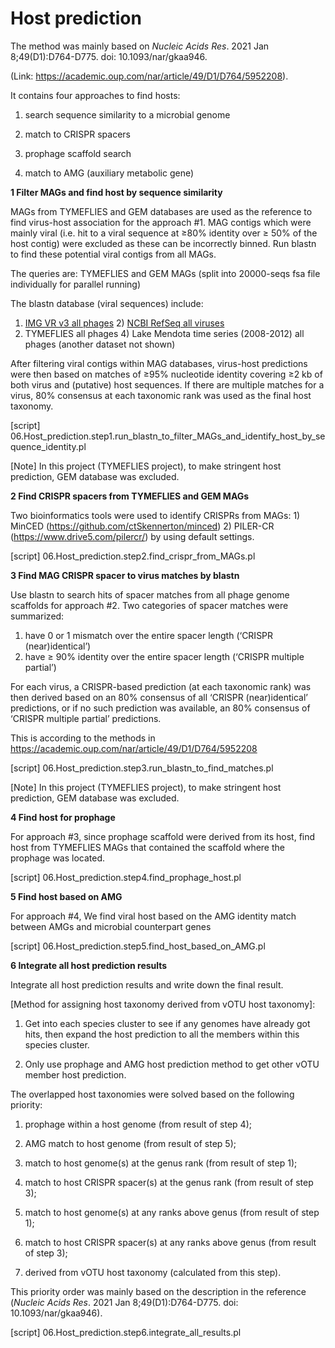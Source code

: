 # Host prediction

The method was mainly based on *Nucleic Acids Res*. 2021 Jan 8;49(D1):D764-D775. doi: 10.1093/nar/gkaa946. 

(Link: https://academic.oup.com/nar/article/49/D1/D764/5952208).

It contains four approaches to find hosts: 

1) search sequence similarity to a microbial genome 

2) match to CRISPR spacers

3) prophage scaffold search

4) match to AMG (auxiliary metabolic gene)



**1 Filter MAGs and find host by sequence similarity**

MAGs from TYMEFLIES and GEM databases are used as the reference to find virus-host association for the approach #1.  MAG contigs which were mainly viral (i.e. hit to a viral sequence at ≥80% identity over ≥ 50% of the host contig) were excluded as these can be incorrectly binned. Run blastn to find these potential viral contigs from all MAGs.

The queries are: TYMEFLIES and GEM MAGs (split into 20000-seqs fsa file individually for parallel running)

The blastn database (viral sequences) include: 

1) [IMG VR v3 all phages](https://github.com/AnantharamanLab/TYMEFLIES_Viral/tree/main/Database_IMGVR) 2) [NCBI RefSeq all viruses](https://github.com/AnantharamanLab/TYMEFLIES_Viral/tree/main/Database_NCBI_RefSeq_viral)
3) TYMEFLIES all phages 4) Lake Mendota time series (2008-2012) all phages (another dataset not shown)

After filtering viral contigs within MAG databases, virus-host predictions were then based on matches of ≥95% nucleotide identity covering ≥2 kb of both virus and (putative) host sequences. If there are multiple matches for a virus, 80% consensus at each taxonomic rank was used as the final host taxonomy.

[script] 06.Host_prediction.step1.run_blastn_to_filter_MAGs_and_identify_host_by_sequence_identity.pl

[Note] In this project (TYMEFLIES project), to make stringent host prediction, GEM database was excluded.

**2 Find CRISPR spacers from TYMEFLIES and GEM MAGs**

Two bioinformatics tools were used to identify CRISPRs from MAGs: 1) MinCED (https://github.com/ctSkennerton/minced) 2) PILER-CR (https://www.drive5.com/pilercr/) by using default settings. 

[script] 06.Host_prediction.step2.find_crispr_from_MAGs.pl

**3 Find MAG CRISPR spacer to virus matches by blastn**

Use blastn to search hits of spacer matches from all phage genome scaffolds for approach #2. Two categories of spacer matches were summarized:

1) have 0 or 1 mismatch over the entire spacer length (‘CRISPR (near)identical’) 
2) have ≥ 90% identity over the entire spacer length (‘CRISPR multiple partial’)

For each virus, a CRISPR-based prediction (at each taxonomic rank) was then derived based on an 80% consensus of all ‘CRISPR (near)identical’ predictions, or if no such prediction was available, an 80% consensus of ‘CRISPR multiple partial’ predictions. 

This is according to the methods in https://academic.oup.com/nar/article/49/D1/D764/5952208

[script] 06.Host_prediction.step3.run_blastn_to_find_matches.pl

[Note] In this project (TYMEFLIES project), to make stringent host prediction, GEM database was excluded.

**4 Find host for prophage**

For approach #3, since prophage scaffold were derived from its host, find host from TYMEFLIES MAGs that contained the scaffold where the prophage was located.

[script] 06.Host_prediction.step4.find_prophage_host.pl

**5 Find host based on AMG**

For approach #4, We find viral host based on the AMG identity match between AMGs and microbial counterpart genes

[script] 06.Host_prediction.step5.find_host_based_on_AMG.pl

**6 Integrate all host prediction results**

Integrate all host prediction results and write down the final result. 



\[Method for assigning host taxonomy derived from vOTU host taxonomy\]: 

1) Get into each species cluster to see if any genomes have already got hits, then expand the host prediction to all the members within this species cluster. 

2) Only use prophage and AMG host prediction method to get other vOTU member host prediction.



The overlapped host taxonomies were solved based on the following priority: 

 1) prophage within a host genome (from result of step 4);

 2) AMG match to host genome (from result of step 5); 

 3) match to host genome(s) at the genus rank (from result of step 1);

 4) match to host CRISPR spacer(s) at the genus rank (from result of step 3);

 5) match to host genome(s) at any ranks above genus (from result of step 1);

 6) match to host CRISPR spacer(s) at any ranks above genus (from result of step 3);

 7) derived from vOTU host taxonomy (calculated from this step).

This priority order was mainly based on the description in the reference (*Nucleic Acids Res*. 2021 Jan 8;49(D1):D764-D775. doi: 10.1093/nar/gkaa946).



[script] 06.Host_prediction.step6.integrate_all_results.pl



